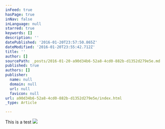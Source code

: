 ```yaml
---
inFeed: true
hasPage: true
inNav: false
inLanguage: null
starred: true
keywords: []
description: ''
datePublished: '2016-01-20T23:57:50.865Z'
dateModified: '2016-01-20T23:55:42.712Z'
title: ''
author: []
sourcePath: _posts/2016-01-20-a90d34b6-52a8-4cd0-882b-d1352d279e5e.md
published: true
authors: []
publisher:
  name: null
  domain: null
  url: null
  favicon: null
url: a90d34b6-52a8-4cd0-882b-d1352d279e5e/index.html
_type: Article

---
```

This is a test
![](https://the-grid-user-content.s3-us-west-2.amazonaws.com/91b4454d-fc89-4cde-9e41-52dccbaf8110.jpg)